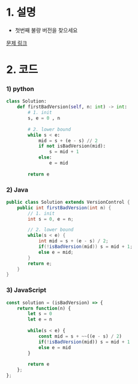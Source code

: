 # 1. 설명
- 첫번째 불량 버전을 찾으세요


[문제 링크](https://leetcode.com/problems/first-bad-version/)

# 2. 코드
### 1) python
```python
class Solution:
    def firstBadVersion(self, n: int) -> int:
        # 1. init
        s, e = 0 , n
        
        # 2. lower bound
        while s < e:
            mid = s + (e - s) // 2
            if not isBadVersion(mid):
                s = mid + 1
            else:
                e = mid
                
        return e
```

### 2) Java
```java
public class Solution extends VersionControl {
    public int firstBadVersion(int n) {
        // 1. init
        int s = 0, e = n;

        // 2. lower bound
        while(s < e) {
            int mid = s + (e - s) / 2;
            if(!isBadVersion(mid)) s = mid + 1;
            else e = mid;
        }
        return e;
    }
}
```

### 3) JavaScript
```js
const solution = (isBadVersion) => {
    return function(n) {
        let s = 0
        let e = n
        
        while(s < e) {
            const mid = s + ~~((e - s) / 2)
            if(!isBadVersion(mid)) s = mid + 1
            else e = mid
        }
        
        return e
    };
};
```